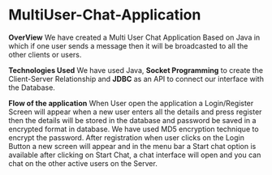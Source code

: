# MultiUser-Chat-Application

**OverView**
We have created a Multi User Chat Application Based on Java in which if one user sends a message then it will be
broadcasted to all the other clients or users.

**Technologies Used**
We have used Java, **Socket Programming** to create the Client-Server Relationship and
**JDBC** as an API to connect our interface with the Database.

**Flow of the application**
When User open the application a Login/Register Screen will appear when a new user enters all the details and press register
then the details will be stored in the database and password be saved in a encrypted format in database.
We have used MD5 encryption technique to encrypt the password.
After registration when user clicks on the Login Button a new screen will appear and in the menu bar a Start chat option is available 
after clicking on Start Chat, a chat interface will open and you can chat on the other active users on the Server.
